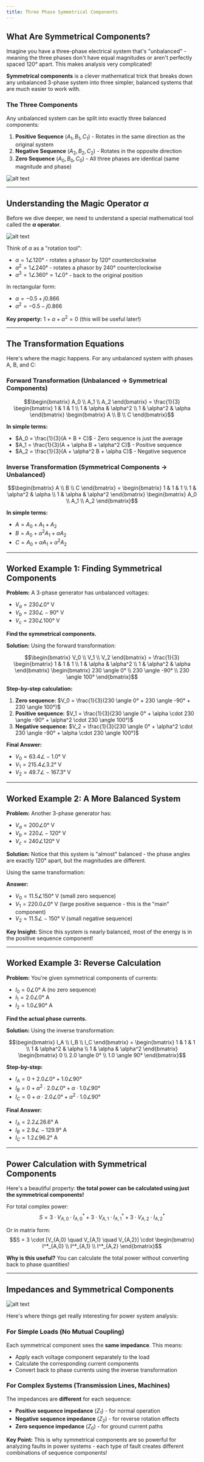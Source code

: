 ```yaml
---
title: Three Phase Symmetrical Components
---
```


## What Are Symmetrical Components?

Imagine you have a three-phase electrical system that's "unbalanced" - meaning the three phases don't have equal magnitudes or aren't perfectly spaced 120° apart. This makes analysis very complicated!

**Symmetrical components** is a clever mathematical trick that breaks down any unbalanced 3-phase system into three simpler, balanced systems that are much easier to work with.

### The Three Components

Any unbalanced system can be split into exactly three balanced components:

1. **Positive Sequence** ($A_1, B_1, C_1$) - Rotates in the same direction as the original system
2. **Negative Sequence** ($A_2, B_2, C_2$) - Rotates in the opposite direction  
3. **Zero Sequence** ($A_0, B_0, C_0$) - All three phases are identical (same magnitude and phase)

![alt text](./symmetric/image.png)

---

## Understanding the Magic Operator $\alpha$

Before we dive deeper, we need to understand a special mathematical tool called the **$\alpha$ operator**.

![alt text](./symmetric/image-1.png)

Think of $\alpha$ as a "rotation tool":
- $\alpha = 1 \angle 120°$ - rotates a phasor by 120° counterclockwise
- $\alpha^2 = 1 \angle 240°$ - rotates a phasor by 240° counterclockwise
- $\alpha^3 = 1 \angle 360° = 1 \angle 0°$ - back to the original position

In rectangular form:
- $\alpha = -0.5 + j0.866$
- $\alpha^2 = -0.5 - j0.866$

**Key property:** $1 + \alpha + \alpha^2 = 0$ (this will be useful later!)

---

## The Transformation Equations

Here's where the magic happens. For any unbalanced system with phases A, B, and C:

### Forward Transformation (Unbalanced → Symmetrical Components)

$$\begin{bmatrix} A_0 \\ A_1 \\ A_2 \end{bmatrix} = \frac{1}{3} \begin{bmatrix} 1 & 1 & 1 \\ 1 & \alpha & \alpha^2 \\ 1 & \alpha^2 & \alpha \end{bmatrix} \begin{bmatrix} A \\ B \\ C \end{bmatrix}$$

**In simple terms:**
- $A_0 = \frac{1}{3}(A + B + C)$ - Zero sequence is just the average
- $A_1 = \frac{1}{3}(A + \alpha B + \alpha^2 C)$ - Positive sequence
- $A_2 = \frac{1}{3}(A + \alpha^2 B + \alpha C)$ - Negative sequence

### Inverse Transformation (Symmetrical Components → Unbalanced)

$$\begin{bmatrix} A \\ B \\ C \end{bmatrix} = \begin{bmatrix} 1 & 1 & 1 \\ 1 & \alpha^2 & \alpha \\ 1 & \alpha & \alpha^2 \end{bmatrix} \begin{bmatrix} A_0 \\ A_1 \\ A_2 \end{bmatrix}$$

**In simple terms:**
- $A = A_0 + A_1 + A_2$
- $B = A_0 + \alpha^2 A_1 + \alpha A_2$  
- $C = A_0 + \alpha A_1 + \alpha^2 A_2$

---

## Worked Example 1: Finding Symmetrical Components

**Problem:** A 3-phase generator has unbalanced voltages:
- $V_a = 230 \angle 0°$ V
- $V_b = 230 \angle -90°$ V  
- $V_c = 230 \angle 100°$ V

**Find the symmetrical components.**

**Solution:**
Using the forward transformation:

$$\begin{bmatrix} V_0 \\ V_1 \\ V_2 \end{bmatrix} = \frac{1}{3} \begin{bmatrix} 1 & 1 & 1 \\ 1 & \alpha & \alpha^2 \\ 1 & \alpha^2 & \alpha \end{bmatrix} \begin{bmatrix} 230 \angle 0° \\ 230 \angle -90° \\ 230 \angle 100° \end{bmatrix}$$

**Step-by-step calculation:**

1. **Zero sequence:** $V_0 = \frac{1}{3}(230 \angle 0° + 230 \angle -90° + 230 \angle 100°)$
2. **Positive sequence:** $V_1 = \frac{1}{3}(230 \angle 0° + \alpha \cdot 230 \angle -90° + \alpha^2 \cdot 230 \angle 100°)$
3. **Negative sequence:** $V_2 = \frac{1}{3}(230 \angle 0° + \alpha^2 \cdot 230 \angle -90° + \alpha \cdot 230 \angle 100°)$

**Final Answer:**
- $V_0 = 63.4 \angle -1.0°$ V
- $V_1 = 215.4 \angle 3.2°$ V  
- $V_2 = 49.7 \angle -167.3°$ V

---

## Worked Example 2: A More Balanced System

**Problem:** Another 3-phase generator has:
- $V_a = 200 \angle 0°$ V
- $V_b = 220 \angle -120°$ V
- $V_c = 240 \angle 120°$ V

**Solution:**
Notice that this system is "almost" balanced - the phase angles are exactly 120° apart, but the magnitudes are different.

Using the same transformation:

**Answer:**
- $V_0 = 11.5 \angle 150°$ V (small zero sequence)
- $V_1 = 220.0 \angle 0°$ V (large positive sequence - this is the "main" component)
- $V_2 = 11.5 \angle -150°$ V (small negative sequence)

**Key Insight:** Since this system is nearly balanced, most of the energy is in the positive sequence component!

---

## Worked Example 3: Reverse Calculation

**Problem:** You're given symmetrical components of currents:
- $I_0 = 0 \angle 0°$ A (no zero sequence)
- $I_1 = 2.0 \angle 0°$ A
- $I_2 = 1.0 \angle 90°$ A

**Find the actual phase currents.**

**Solution:**
Using the inverse transformation:

$$\begin{bmatrix} I_A \\ I_B \\ I_C \end{bmatrix} = \begin{bmatrix} 1 & 1 & 1 \\ 1 & \alpha^2 & \alpha \\ 1 & \alpha & \alpha^2 \end{bmatrix} \begin{bmatrix} 0 \\ 2.0 \angle 0° \\ 1.0 \angle 90° \end{bmatrix}$$

**Step-by-step:**
- $I_A = 0 + 2.0 \angle 0° + 1.0 \angle 90°$
- $I_B = 0 + \alpha^2 \cdot 2.0 \angle 0° + \alpha \cdot 1.0 \angle 90°$
- $I_C = 0 + \alpha \cdot 2.0 \angle 0° + \alpha^2 \cdot 1.0 \angle 90°$

**Final Answer:**
- $I_A = 2.2 \angle 26.6°$ A
- $I_B = 2.9 \angle -129.9°$ A
- $I_C = 1.2 \angle 96.2°$ A

---

## Power Calculation with Symmetrical Components

Here's a beautiful property: **the total power can be calculated using just the symmetrical components!**

For total complex power:
$$S = 3 \cdot V_{A,0} \cdot I^*_{A,0} + 3 \cdot V_{A,1} \cdot I^*_{A,1} + 3 \cdot V_{A,2} \cdot I^*_{A,2}$$

Or in matrix form:
$$S = 3 \cdot [V_{A,0} \quad V_{A,1} \quad V_{A,2}] \cdot \begin{bmatrix} I^*_{A,0} \\ I^*_{A,1} \\ I^*_{A,2} \end{bmatrix}$$

**Why is this useful?** You can calculate the total power without converting back to phase quantities!

---

## Impedances and Symmetrical Components

![alt text](./symmetric/image-2.png)

Here's where things get really interesting for power system analysis:

### For Simple Loads (No Mutual Coupling)
Each symmetrical component sees the **same impedance**. This means:
- Apply each voltage component separately to the load
- Calculate the corresponding current components
- Convert back to phase currents using the inverse transformation

### For Complex Systems (Transmission Lines, Machines)
The impedances are **different** for each sequence:
- **Positive sequence impedance** ($Z_1$) - for normal operation
- **Negative sequence impedance** ($Z_2$) - for reverse rotation effects  
- **Zero sequence impedance** ($Z_0$) - for ground current paths

**Key Point:** This is why symmetrical components are so powerful for analyzing faults in power systems - each type of fault creates different combinations of sequence components!